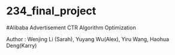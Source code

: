 # 234_final_project

#Alibaba Advertisement CTR Algorithm Optimization

Author : Wenjing Li (Sarah), Yuyang Wu(Alex), Yiru Wang, Haohua Deng(Karry)
